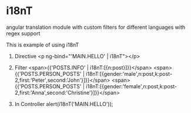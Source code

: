 i18nT
=====

angular translation module with custom filters for different languages
with regex support

This is example of using i18nT

1. Directive
    &lt;p ng-bind="'MAIN.HELLO' | i18nT"&gt;&lt;/p&gt;

2. Filter
    &lt;span&gt;{{'POSTS.INFO' | i18nT:[{n:post}]}}&lt;/span&gt;
    &lt;span&gt;{{'POSTS.PERSON_POSTS' | i18nT:[{gender:'male',n:post,k:post-2,first:'Peter',second:'John'}]}}&lt;/span&gt;
    &lt;span&gt;{{'POSTS.PERSON_POSTS' | i18nT:[{gender:'female',n:post,k:post-2,first:'Anna',second:'Christine'}]}}&lt;/span&gt;

3. In Controller
    alert(i18nT('MAIN.HELLO'));

